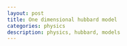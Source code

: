 ```yaml
---
layout: post
title: One dimensional hubbard model
categories: physics
description: physics, hubbard, models
---
```

